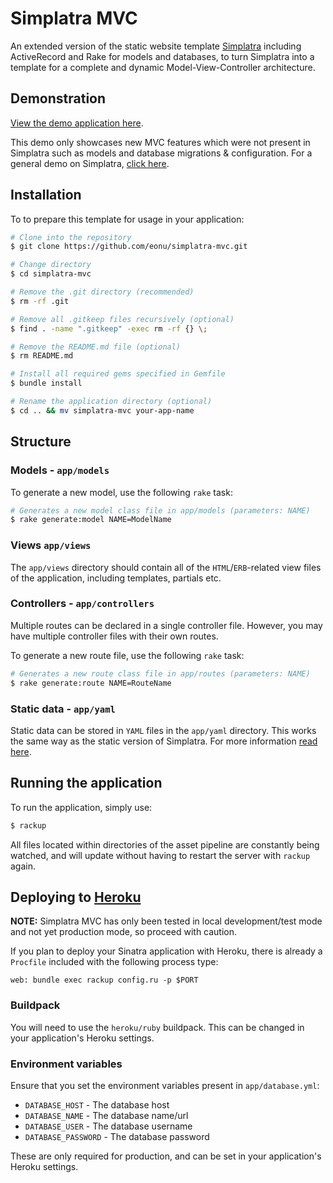 # Simplatra MVC

An extended version of the static website template [Simplatra](https://github.com/eonu/simplatra) including ActiveRecord and Rake for models and databases, to turn Simplatra into a template for a complete and dynamic Model-View-Controller architecture.

## Demonstration

[View the demo application here](https://github.com/eonu/simplatra-mvc-demo).

This demo only showcases new MVC features which were not present in Simplatra such as models and database migrations & configuration. For a general demo on Simplatra, [click here](https://github.com/eonu/simplatra-demo).

## Installation

To to prepare this template for usage in your application:

```bash
# Clone into the repository
$ git clone https://github.com/eonu/simplatra-mvc.git

# Change directory
$ cd simplatra-mvc

# Remove the .git directory (recommended)
$ rm -rf .git

# Remove all .gitkeep files recursively (optional)
$ find . -name ".gitkeep" -exec rm -rf {} \;

# Remove the README.md file (optional)
$ rm README.md

# Install all required gems specified in Gemfile
$ bundle install

# Rename the application directory (optional)
$ cd .. && mv simplatra-mvc your-app-name
```

## Structure

### Models - `app/models`

To generate a new model, use the following `rake` task:

```bash
# Generates a new model class file in app/models (parameters: NAME)
$ rake generate:model NAME=ModelName
```

### Views `app/views`

The `app/views` directory should contain all of the `HTML`/`ERB`-related view files of the application, including templates, partials etc.

### Controllers - `app/controllers`

Multiple routes can be declared in a single controller file. However, you may have multiple controller files with their own routes.

To generate a new route file, use the following `rake` task:

```bash
# Generates a new route class file in app/routes (parameters: NAME)
$ rake generate:route NAME=RouteName
```

### Static data - `app/yaml`

Static data can be stored in `YAML` files in the `app/yaml` directory. This works the same way as the static version of Simplatra. For more information [read here](https://github.com/eonu/simplatra).

## Running the application

To run the application, simply use:

```bash
$ rackup
```

All files located within directories of the asset pipeline are constantly being watched, and will update without having to restart the server with `rackup` again.

## Deploying to [Heroku](https://www.heroku.com/)

**NOTE:** Simplatra MVC has only been tested in local development/test mode and not yet production mode, so proceed with caution.

If you plan to deploy your Sinatra application with Heroku, there is already a `Procfile` included with the following process type:

```
web: bundle exec rackup config.ru -p $PORT
```

### Buildpack

You will need to use the `heroku/ruby` buildpack. This can be changed in your application's Heroku settings.

### Environment variables

Ensure that you set the environment variables present in `app/database.yml`:

- `DATABASE_HOST` - The database host
- `DATABASE_NAME` - The database name/url
- `DATABASE_USER` - The database username
- `DATABASE_PASSWORD` - The database password

These are only required for production, and can be set in your application's Heroku settings.